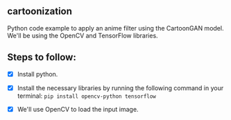 ## cartoonization

Python code example to apply an anime filter using the CartoonGAN model. We'll be using the OpenCV and TensorFlow libraries.

## Steps to follow:

- [x] Install python.
- [x] Install the necessary libraries by running the following command in your terminal: ``` pip install opencv-python tensorflow ```
- [x] We'll use OpenCV to load the input image.

